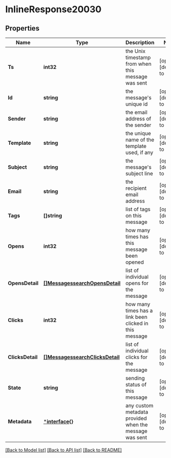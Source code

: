 # InlineResponse20030

## Properties
Name | Type | Description | Notes
------------ | ------------- | ------------- | -------------
**Ts** | **int32** | the Unix timestamp from when this message was sent | [optional] [default to null]
**Id** | **string** | the message&#x27;s unique id | [optional] [default to null]
**Sender** | **string** | the email address of the sender | [optional] [default to null]
**Template** | **string** | the unique name of the template used, if any | [optional] [default to null]
**Subject** | **string** | the message&#x27;s subject line | [optional] [default to null]
**Email** | **string** | the recipient email address | [optional] [default to null]
**Tags** | **[]string** | list of tags on this message | [optional] [default to null]
**Opens** | **int32** | how many times has this message been opened | [optional] [default to null]
**OpensDetail** | [**[]MessagessearchOpensDetail**](messagessearch_opens_detail.md) | list of individual opens for the message | [optional] [default to null]
**Clicks** | **int32** | how many times has a link been clicked in this message | [optional] [default to null]
**ClicksDetail** | [**[]MessagessearchClicksDetail**](messagessearch_clicks_detail.md) | list of individual clicks for the message | [optional] [default to null]
**State** | **string** | sending status of this message | [optional] [default to null]
**Metadata** | [***interface{}**](interface{}.md) | any custom metadata provided when the message was sent | [optional] [default to null]

[[Back to Model list]](../README.md#documentation-for-models) [[Back to API list]](../README.md#documentation-for-api-endpoints) [[Back to README]](../README.md)

